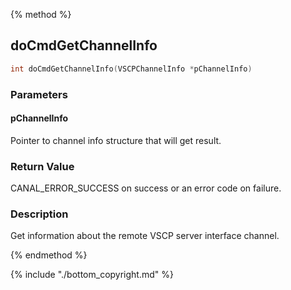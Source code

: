 
{% method %}
## doCmdGetChannelInfo

```c
int doCmdGetChannelInfo(VSCPChannelInfo *pChannelInfo)
```

### Parameters

#### pChannelInfo
Pointer to channel info structure that will get result.

### Return Value
CANAL_ERROR_SUCCESS on success or an error code on failure. 

### Description
Get information about the remote VSCP server interface channel. 

{% endmethod %}

{% include "./bottom_copyright.md" %}
